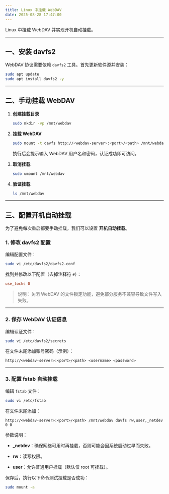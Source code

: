 ```yaml
---
title: Linux 中挂载 WebDAV
date: 2025-08-28 17:47:00
---
```


 Linux 中挂载 WebDAV 并实现开机自动挂载。

---

## 一、安装 davfs2

WebDAV 协议需要依赖 `davfs2` 工具。首先更新软件源并安装：

```bash
sudo apt update
sudo apt install davfs2 -y
```

---

## 二、手动挂载 WebDAV

1. **创建挂载目录**
    
    ```bash
    sudo mkdir -vp /mnt/webdav
    ```
    
2. **挂载 WebDAV**
    
    ```bash
    sudo mount -t davfs http://<webdav-server>:<port>/<path> /mnt/webdav
    ```
    
    执行后会提示输入 WebDAV 用户名和密码，认证成功即可访问。
    
3. **取消挂载**
    
    ```bash
    sudo umount /mnt/webdav
    ```
    
4. **验证挂载**
    
    ```bash
    ls /mnt/webdav
    ```
    

---

## 三、配置开机自动挂载

为了避免每次重启都要手动挂载，我们可以设置 **开机自动挂载**。

### 1. 修改 davfs2 配置

编辑配置文件：

```bash
sudo vi /etc/davfs2/davfs2.conf
```

找到并修改以下配置（去掉注释符 `#`）：

```ini
use_locks 0
```

> 说明：关闭 WebDAV 的文件锁定功能，避免部分服务不兼容导致文件写入失败。

---

### 2. 保存 WebDAV 认证信息

编辑认证文件：

```bash
sudo vi /etc/davfs2/secrets
```

在文件末尾添加账号密码（示例）：

```
http://<webdav-server>:<port>/<path> <username> <password>
```

---

### 3. 配置 fstab 自动挂载

编辑 `fstab` 文件：

```bash
sudo vi /etc/fstab
```

在文件末尾添加：

```
http://<webdav-server>:<port>/<path> /mnt/webdav davfs rw,user,_netdev 0 0
```

参数说明：

- **_netdev**：确保网络可用时再挂载，否则可能会因系统启动过早而失败。
    
- **rw**：读写权限。
    
- **user**：允许普通用户挂载（默认仅 root 可挂载）。
    

保存后，执行以下命令测试挂载是否成功：

```bash
sudo mount -a
```

